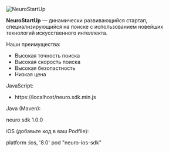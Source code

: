 ![NeuroStartUp](https://camo.githubusercontent.com/ace14ee894d150192a7b05b12410738aa65528da742bbce69315a5f441320ea7/68747470733a2f2f692e696d6775722e636f6d2f495a4f525769492e706e67)

**NeuroStartUp** — динамически развивающийся стартап, специализирующийся на поиске с использованием новейших технологий искусственного интеллекта.

Наши преимущества:
* Высокая точность поиска
* Высокая скорость поиска
* Высокая безопастность
* Низкая цена

JavaScript:

 * https://localhost/neuro.sdk.min.js


Java (Maven):

 <dependency>
  <groupId>neuro</groupId>
  <artifactId>sdk</artifactId>
  <version>1.0.0</version>
  </dependency>


iOS (добавьте код в ваш Podfile):

 platform :ios, '8.0'
 pod "neuro-ios-sdk"